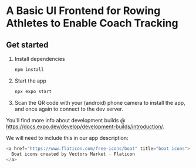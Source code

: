 # A Basic UI Frontend for Rowing Athletes to Enable Coach Tracking

## Get started

1. Install dependencies

   ```bash
   npm install
   ```

2. Start the app

   ```bash
   npx expo start
   ```

3. Scan the QR code with your (android) phone camera to install the app, and once again to connect to the dev server. 

You'll find more info about development builds @ https://docs.expo.dev/develop/development-builds/introduction/.

We will need to include this in our app description:
```js
<a href="https://www.flaticon.com/free-icons/boat" title="boat icons">
  Boat icons created by Vectors Market - Flaticon
</a>
```